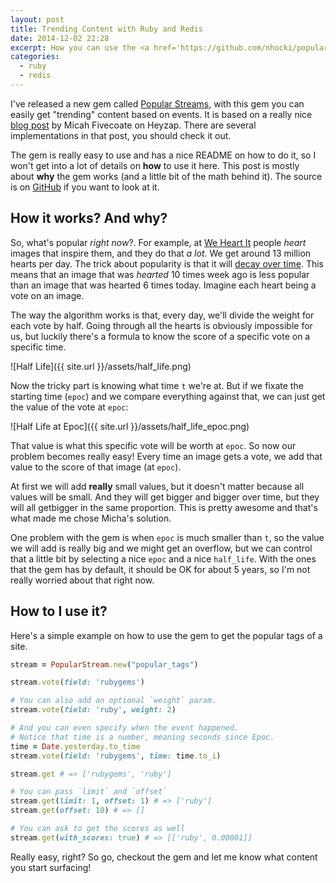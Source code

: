 ```yaml
---
layout: post
title: Trending Content with Ruby and Redis
date: 2014-12-02 22:28
excerpt: How you can use the <a href='https://github.com/nhocki/popular_streams'>Popular Streams</a> gem to easily get popular content realtime.
categories:
  - ruby
  - redis
---
```


I've released a new gem called [Popular Streams][1], with this gem you can easily
get "trending" content based on events. It is based on a really nice [blog post][2]
by Micah Fivecoate on Heyzap. There are several implementations in that post, you
should check it out.

The gem is really easy to use and has a nice README on how to do it, so I won't get
into a lot of details on **how** to use it here. This post is mostly about **why**
the gem works (and a little bit of the math behind it). The source is on
[GitHub][1] if you want to look at it.

## How it works? And why?

So, what's popular *right now*?. For example, at [We Heart It][whi] people *heart*
images that inspire them, and they do that *a lot*. We get around 13 million hearts
per day. The trick about popularity is that it will [decay over time][3]. This means
that an image that was *hearted* 10 times week ago is less popular than an image
that was hearted 6 times today. Imagine each heart being a vote on an image.

The way the algorithm works is that, every day, we'll divide the weight for each
vote by half. Going through all the hearts is obviously impossible for us, but
luckily there's a formula to know the score of a specific vote on a specific time.

![Half Life]({{ site.url }}/assets/half_life.png)

Now the tricky part is knowing what time `t` we're at. But if we fixate the starting
time (`epoc`) and we compare everything against that, we can just get the value of
the vote at `epoc`:

![Half Life at Epoc]({{ site.url }}/assets/half_life_epoc.png)

That value is what this specific vote will be worth at `epoc`. So now our problem
becomes really easy! Every time an image gets a vote, we add that value to the
score of that image (at `epoc`).

At first we will add **really** small values, but it doesn't matter because all
values will be small. And they will get bigger and bigger over time, but they will
all getbigger in the same proportion. This is pretty awesome and that's what made
me chose Micha's solution.

One problem with the gem is when `epoc` is much smaller than `t`, so the value we
will add is really big and we might get an overflow, but we can control that a
little bit by selecting a nice `epoc` and a nice `half_life`. With the ones that
the gem has by default, it should be OK for about 5 years, so I'm not really worried
about that right now.

## How to I use it?

Here's a simple example on how to use the gem to get the popular tags of a site.

```ruby
stream = PopularStream.new("popular_tags")

stream.vote(field: 'rubygems')

# You can also add an optional `weight` param.
stream.vote(field: 'ruby', weight: 2)

# And you can even specify when the event happened.
# Notice that time is a number, meaning seconds since Epoc.
time = Date.yesterday.to_time
stream.vote(field: 'rubygems', time: time.to_i)

stream.get # => ['rubygems', 'ruby']

# You can pass `limit` and `offset`
stream.get(limit: 1, offset: 1) # => ['ruby']
stream.get(offset: 10) # => []

# You can ask to get the scores as well
stream.get(with_scores: true) # => [['ruby', 0.00001]]
```

Really easy, right? So go, checkout the gem and let me know what content you
start surfacing!

[1]: https://github.com/nhocki/popular_streams
[2]: http://stdout.heyzap.com/2013/04/08/surfacing-interesting-content/
[3]: http://en.wikipedia.org/wiki/Exponential_decay
[whi]: http://weheartit.com
